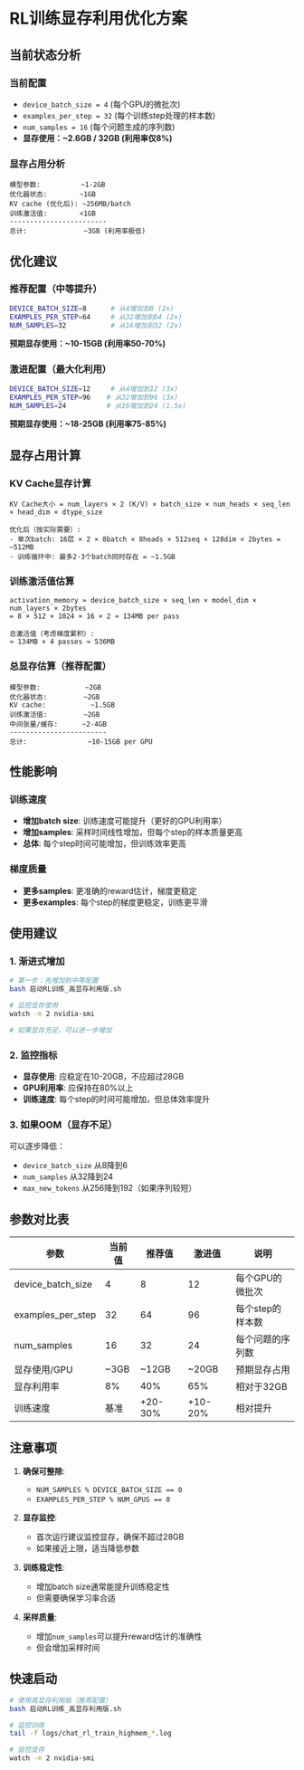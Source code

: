 # RL训练显存利用优化方案

## 当前状态分析

### 当前配置
- `device_batch_size = 4` (每个GPU的微批次)
- `examples_per_step = 32` (每个训练step处理的样本数)
- `num_samples = 16` (每个问题生成的序列数)
- **显存使用：~2.6GB / 32GB (利用率仅8%)**

### 显存占用分析
```
模型参数:          ~1-2GB
优化器状态:        ~1GB
KV cache (优化后): ~256MB/batch
训练激活值:        <1GB
------------------------
总计:              ~3GB (利用率极低)
```

## 优化建议

### 推荐配置（中等提升）
```bash
DEVICE_BATCH_SIZE=8      # 从4增加到8 (2x)
EXAMPLES_PER_STEP=64     # 从32增加到64 (2x)
NUM_SAMPLES=32           # 从16增加到32 (2x)
```
**预期显存使用：~10-15GB (利用率50-70%)**

### 激进配置（最大化利用）
```bash
DEVICE_BATCH_SIZE=12     # 从4增加到12 (3x)
EXAMPLES_PER_STEP=96    # 从32增加到96 (3x)
NUM_SAMPLES=24          # 从16增加到24 (1.5x)
```
**预期显存使用：~18-25GB (利用率75-85%)**

## 显存占用计算

### KV Cache显存计算
```
KV Cache大小 = num_layers × 2 (K/V) × batch_size × num_heads × seq_len × head_dim × dtype_size

优化后（按实际需要）:
- 单次batch: 16层 × 2 × 8batch × 8heads × 512seq × 128dim × 2bytes = ~512MB
- 训练循环中: 最多2-3个batch同时存在 = ~1.5GB
```

### 训练激活值估算
```
activation_memory ≈ device_batch_size × seq_len × model_dim × num_layers × 2bytes
= 8 × 512 × 1024 × 16 × 2 ≈ 134MB per pass

总激活值（考虑梯度累积）:
≈ 134MB × 4 passes ≈ 536MB
```

### 总显存估算（推荐配置）
```
模型参数:           ~2GB
优化器状态:         ~2GB
KV cache:           ~1.5GB
训练激活值:         ~2GB
中间张量/缓存:      ~2-4GB
------------------------
总计:               ~10-15GB per GPU
```

## 性能影响

### 训练速度
- **增加batch size**: 训练速度可能提升（更好的GPU利用率）
- **增加samples**: 采样时间线性增加，但每个step的样本质量更高
- **总体**: 每个step时间可能增加，但训练效率更高

### 梯度质量
- **更多samples**: 更准确的reward估计，梯度更稳定
- **更多examples**: 每个step的梯度更稳定，训练更平滑

## 使用建议

### 1. 渐进式增加
```bash
# 第一步：先增加到中等配置
bash 启动RL训练_高显存利用版.sh

# 监控显存使用
watch -n 2 nvidia-smi

# 如果显存充足，可以进一步增加
```

### 2. 监控指标
- **显存使用**: 应稳定在10-20GB，不应超过28GB
- **GPU利用率**: 应保持在80%以上
- **训练速度**: 每个step的时间可能增加，但总体效率提升

### 3. 如果OOM（显存不足）
可以逐步降低：
- `device_batch_size` 从8降到6
- `num_samples` 从32降到24
- `max_new_tokens` 从256降到192（如果序列较短）

## 参数对比表

| 参数 | 当前值 | 推荐值 | 激进值 | 说明 |
|------|--------|--------|--------|------|
| device_batch_size | 4 | 8 | 12 | 每个GPU的微批次 |
| examples_per_step | 32 | 64 | 96 | 每个step的样本数 |
| num_samples | 16 | 32 | 24 | 每个问题的序列数 |
| 显存使用/GPU | ~3GB | ~12GB | ~20GB | 预期显存占用 |
| 显存利用率 | 8% | 40% | 65% | 相对于32GB |
| 训练速度 | 基准 | +20-30% | +10-20% | 相对提升 |

## 注意事项

1. **确保可整除**: 
   - `NUM_SAMPLES % DEVICE_BATCH_SIZE == 0`
   - `EXAMPLES_PER_STEP % NUM_GPUS == 0`

2. **显存监控**: 
   - 首次运行建议监控显存，确保不超过28GB
   - 如果接近上限，适当降低参数

3. **训练稳定性**: 
   - 增加batch size通常能提升训练稳定性
   - 但需要确保学习率合适

4. **采样质量**: 
   - 增加`num_samples`可以提升reward估计的准确性
   - 但会增加采样时间

## 快速启动

```bash
# 使用高显存利用版（推荐配置）
bash 启动RL训练_高显存利用版.sh

# 监控训练
tail -f logs/chat_rl_train_highmem_*.log

# 监控显存
watch -n 2 nvidia-smi
```

